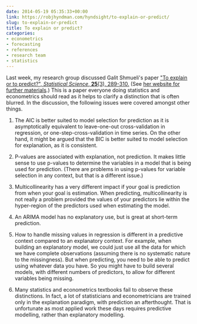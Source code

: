 ```yaml
---
date: 2014-05-19 05:35:33+00:00
link: https://robjhyndman.com/hyndsight/to-explain-or-predict/
slug: to-explain-or-predict
title: To explain or predict?
categories:
- econometrics
- forecasting
- references
- research team
- statistics
---
```


Last week, my research group discussed Galit Shmueli's paper ["To explain or to predict?", _Statistical Science_, **25**(3), 289-310.](http://dx.doi.org/10.1214/10-STS330) (See [her website for further materials](http://www.galitshmueli.com/content/explain-or-predict).) This is a paper everyone doing statistics and econometrics should read as it helps to clarify a distinction that is often blurred. In the discussion, the following issues were covered amongst other things.



  1. The AIC is better suited to model selection for prediction as it is asymptotically equivalent to leave-one-out cross-validation in regression, or one-step-cross-validation in time series. On the other hand, it might be argued that the BIC is better suited to model selection for explanation, as it is consistent.

  2. P-values are associated with explanation, not prediction. It makes little sense to use p-values to determine the variables in a model that is being used for prediction. (There are problems in using p-values for variable selection in any context, but that is a different issue.)

  3. Multicollinearity has a very different impact if your goal is prediction from when your goal is estimation. When predicting, multicollinearity is not really a problem provided the values of your predictors lie within the hyper-region of the predictors used when estimating the model.

  4. An ARIMA model has no explanatory use, but is great at short-term prediction.

  5. How to handle missing values in regression is different in a predictive context compared to an explanatory context. For example, when building an explanatory model, we could just use all the data for which we have complete observations (assuming there is no systematic nature to the missingness). But when predicting, you need to be able to predict using whatever data you have. So you might have to build several models, with different numbers of predictors, to allow for different variables being missing.

  6. Many statistics and econometrics textbooks fail to observe these distinctions. In fact, a lot of statisticians and econometricians are trained only in the explanation paradigm, with prediction an afterthought. That is unfortunate as most applied work these days requires predictive modelling, rather than explanatory modelling.
